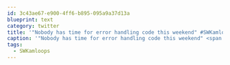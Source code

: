 ```yaml
---
id: 3c43ae67-e900-4ff6-b895-095a9a37d13a
blueprint: text
category: twitter
title: '"Nobody has time for error handling code this weekend" #SWKamloops'
caption: '"Nobody has time for error handling code this weekend" <span class="hashtag hashtag_local">#<a href="http://tweettemp.darylchymko.ca/?tag=swkamloops">SWKamloops</a>'
tags:
  - SWKamloops
---
```

